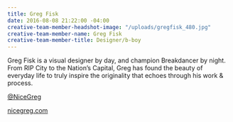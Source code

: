 ```yaml
---
title: Greg Fisk
date: 2016-08-08 21:22:00 -04:00
creative-team-member-headshot-image: "/uploads/gregfisk_480.jpg"
creative-team-member-name: Greg Fisk
creative-team-member-title: Designer/b-boy
---
```


Greg Fisk is a visual designer by day, and champion Breakdancer by night. From RIP City to the Nation’s Capital, Greg has found the beauty of everyday life to truly inspire the originality that echoes through his work & process.

[@NiceGreg](https://twitter.com/NiceGreg)

[nicegreg.com](http://nicegreg.com/)